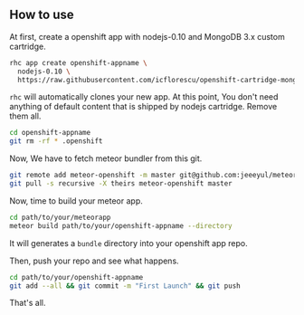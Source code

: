 ## How to use

At first, create a openshift app with nodejs-0.10 and MongoDB 3.x custom cartridge.

```bash
rhc app create openshift-appname \
  nodejs-0.10 \
  https://raw.githubusercontent.com/icflorescu/openshift-cartridge-mongodb/master/metadata/manifest.yml
```

`rhc` will automatically clones your new app.
At this point, You don't need anything of default content that is shipped by nodejs cartridge.
Remove them all.
```bash
cd openshift-appname
git rm -rf * .openshift
```

Now, We have to fetch meteor bundler from this git.

```bash
git remote add meteor-openshift -m master git@github.com:jeeeyul/meteor-openshift.git
git pull -s recursive -X theirs meteor-openshift master
```
Now, time to build your meteor app.

```bash
cd path/to/your/meteorapp
meteor build path/to/your/openshift-appname --directory
```
It will generates a `bundle` directory into your openshift app repo.


Then, push your repo and see what happens.
```bash
cd path/to/your/openshift-appname
git add --all && git commit -m "First Launch" && git push
```

That's all.
